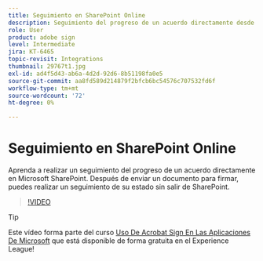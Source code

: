 ```yaml
---
title: Seguimiento en SharePoint Online
description: Seguimiento del progreso de un acuerdo directamente desde Microsoft Sharepoint
role: User
product: adobe sign
level: Intermediate
jira: KT-6465
topic-revisit: Integrations
thumbnail: 29767t1.jpg
exl-id: ad4f5d43-ab6a-4d2d-92d6-8b51198fa0e5
source-git-commit: aa8fd589d214879f2bfcb6bc54576c707532fd6f
workflow-type: tm+mt
source-wordcount: '72'
ht-degree: 0%

---
```


# Seguimiento en SharePoint Online

Aprenda a realizar un seguimiento del progreso de un acuerdo directamente en Microsoft SharePoint. Después de enviar un documento para firmar, puedes realizar un seguimiento de su estado sin salir de SharePoint.

>[!VIDEO](https://video.tv.adobe.com/v/29767t1?quality=12&learn=on&hidetitle=true)

>[!TIP]
>
>Este vídeo forma parte del curso [Uso De Acrobat Sign En Las Aplicaciones De Microsoft](https://experienceleague.adobe.com/?recommended=Sign-U-1-2020.2) que está disponible de forma gratuita en el Experience League!
